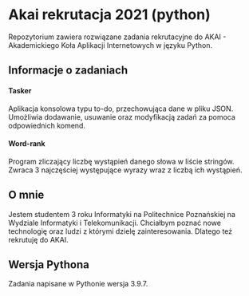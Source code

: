 # Akai rekrutacja 2021 (python)
Repozytorium zawiera rozwiązane zadania rekrutacyjne do AKAI - Akademickiego Koła Aplikacji Internetowych w języku Python.

## Informacje o zadaniach

#### Tasker
Aplikacja konsolowa typu to-do, przechowująca dane w pliku JSON. Umożliwia dodawanie, usuwanie oraz modyfikacją zadań za pomoca odpowiednich komend.

#### Word-rank
Program zliczający liczbę wystąpień danego słowa w liście stringów. Zwraca 3 najczęściej występujące wyrazy wraz z liczbą ich wystąpień.

## O mnie
Jestem studentem 3 roku Informatyki na Politechnice Poznańskiej na Wydziale Informatyki i Telekomunikacji. Chciałbym poznać nowe technologię oraz ludzi z którymi dzielę zainteresowania. Dlatego też rekrutuję do AKAI.

## Wersja Pythona
Zadania napisane w Pythonie wersja 3.9.7.
